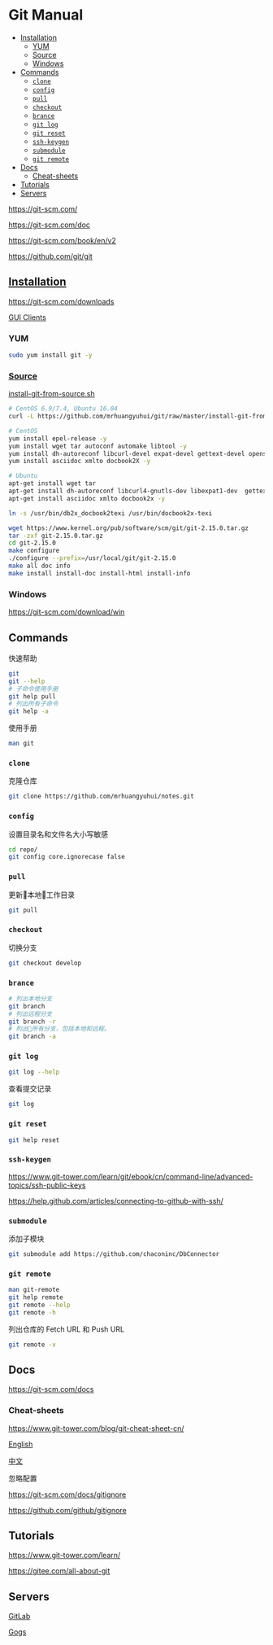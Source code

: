 <!-- omit in toc -->
# Git Manual

- [Installation](#installation)
  - [YUM](#yum)
  - [Source](#source)
  - [Windows](#windows)
- [Commands](#commands)
  - [`clone`](#clone)
  - [`config`](#config)
  - [`pull`](#pull)
  - [`checkout`](#checkout)
  - [`brance`](#brance)
  - [`git log`](#git-log)
  - [`git reset`](#git-reset)
  - [`ssh-keygen`](#ssh-keygen)
  - [`submodule`](#submodule)
  - [`git remote`](#git-remote)
- [Docs](#docs)
  - [Cheat-sheets](#cheat-sheets)
- [Tutorials](#tutorials)
- [Servers](#servers)

<https://git-scm.com/>

<https://git-scm.com/doc>

<https://git-scm.com/book/en/v2>

<https://github.com/git/git>

## [Installation](https://git-scm.com/downloads)

<https://git-scm.com/downloads>

[GUI Clients](https://git-scm.com/downloads/guis)

### YUM

```bash
sudo yum install git -y
```

### [Source](https://git-scm.com/book/en/v2/Getting-Started-Installing-Git)

[install-git-from-source.sh](https://github.com/mrhuangyuhui/git/blob/master/install-git-from-source.sh)

```bash
# CentOS 6.9/7.4, Ubuntu 16.04
curl -L https://github.com/mrhuangyuhui/git/raw/master/install-git-from-source.sh | bash
```

```bash
# CentOS
yum install epel-release -y
yum install wget tar autoconf automake libtool -y
yum install dh-autoreconf libcurl-devel expat-devel gettext-devel openssl-devel perl-devel zlib-devel -y
yum install asciidoc xmlto docbook2X -y

# Ubuntu
apt-get install wget tar
apt-get install dh-autoreconf libcurl4-gnutls-dev libexpat1-dev  gettext zlib1g-dev libssl-dev -y
apt-get install asciidoc xmlto docbook2x -y

ln -s /usr/bin/db2x_docbook2texi /usr/bin/docbook2x-texi

wget https://www.kernel.org/pub/software/scm/git/git-2.15.0.tar.gz
tar -zxf git-2.15.0.tar.gz
cd git-2.15.0
make configure
./configure --prefix=/usr/local/git/git-2.15.0
make all doc info
make install install-doc install-html install-info
```

### Windows

<https://git-scm.com/download/win>

<!-- #git-cmd -->
## Commands

快速帮助

```bash
git
git --help
# 子命令使用手册
git help pull
# 列出所有子命令
git help -a
```

使用手册

```bash
man git
```

### `clone`

克隆仓库

```bash
git clone https://github.com/mrhuangyuhui/notes.git
```

### `config`

设置目录名和文件名大小写敏感

```bash
cd repo/
git config core.ignorecase false
```

### `pull`

更新本地工作目录

```bash
git pull
```

### `checkout`

切换分支

```bash
git checkout develop
```

### `brance`

```bash
# 列出本地分支
git branch
# 列出远程分支
git branch -r
# 列出所有分支，包括本地和远程。
git branch -a
```

### `git log`

```bash
git log --help
```

查看提交记录

```bash
git log
```

### `git reset`

```bash
git help reset
```

### `ssh-keygen`

<https://www.git-tower.com/learn/git/ebook/cn/command-line/advanced-topics/ssh-public-keys>

<https://help.github.com/articles/connecting-to-github-with-ssh/>

### `submodule`

添加子模块

```bash
git submodule add https://github.com/chaconinc/DbConnector
```

### `git remote`

```bash
man git-remote
git help remote
git remote --help
git remote -h
```

列出仓库的 Fetch URL 和 Push URL

```bash
git remote -v
```

## Docs

<https://git-scm.com/docs>

<!-- #git-cheat -->
### Cheat-sheets

<https://www.git-tower.com/blog/git-cheat-sheet-cn/>

[English](https://services.github.com/on-demand/downloads/github-git-cheat-sheet/)

[中文](https://services.github.com/on-demand/downloads/zh_CN/github-git-cheat-sheet/)

忽略配置

<https://git-scm.com/docs/gitignore>

<https://github.com/github/gitignore>

## Tutorials

<https://www.git-tower.com/learn/>

<https://gitee.com/all-about-git>

## Servers

[GitLab](https://gitlab.com/)

[Gogs](https://gogs.io/)